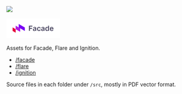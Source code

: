 
[<img src="https://github-ads.s3.eu-central-1.amazonaws.com/support-ukraine.svg?t=1" />](https://supportukrainenow.org)

<img src="https://github.com/facade/branding/raw/master/facade/logo/logo.svg?sanitize=true" width="140"/>

Assets for Facade, Flare and Ignition.

-   [/facade](/facade)
-   [/flare](/flare)
-   [/ignition](/ignition)

Source files in each folder under `/src`, mostly in PDF vector format.
